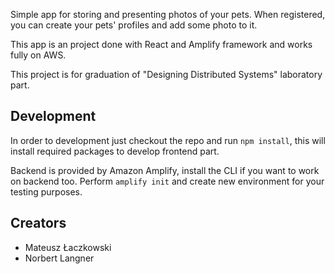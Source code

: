 Simple app for storing and presenting photos of your pets. When registered,
you can create your pets' profiles and add some photo to it.

This app is an project done with React and Amplify framework and works fully
on AWS.

This project is for graduation of "Designing Distributed Systems" laboratory part.

## Development

In order to development just checkout the repo and run `npm install`, this will install
required packages to develop frontend part.

Backend is provided by Amazon Amplify, install the CLI if you want to work on backend too.
Perform `amplify init` and create new environment for your testing purposes.

## Creators
- Mateusz Łaczkowski
- Norbert Langner
